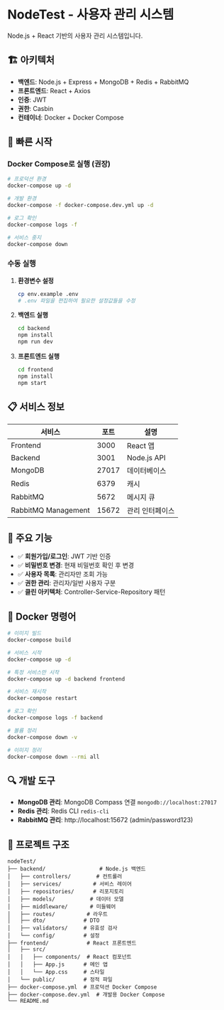 # NodeTest - 사용자 관리 시스템

Node.js + React 기반의 사용자 관리 시스템입니다.

## 🏗️ 아키텍처

- **백엔드**: Node.js + Express + MongoDB + Redis + RabbitMQ
- **프론트엔드**: React + Axios
- **인증**: JWT
- **권한**: Casbin
- **컨테이너**: Docker + Docker Compose

## 🚀 빠른 시작

### Docker Compose로 실행 (권장)

```bash
# 프로덕션 환경
docker-compose up -d

# 개발 환경
docker-compose -f docker-compose.dev.yml up -d

# 로그 확인
docker-compose logs -f

# 서비스 중지
docker-compose down
```

### 수동 실행

1. **환경변수 설정**
   ```bash
   cp env.example .env
   # .env 파일을 편집하여 필요한 설정값들을 수정
   ```

2. **백엔드 실행**
   ```bash
   cd backend
   npm install
   npm run dev
   ```

3. **프론트엔드 실행**
   ```bash
   cd frontend
   npm install
   npm start
   ```

## 📋 서비스 정보

| 서비스 | 포트 | 설명 |
|--------|------|------|
| Frontend | 3000 | React 앱 |
| Backend | 3001 | Node.js API |
| MongoDB | 27017 | 데이터베이스 |
| Redis | 6379 | 캐시 |
| RabbitMQ | 5672 | 메시지 큐 |
| RabbitMQ Management | 15672 | 관리 인터페이스 |

## 🔧 주요 기능

- ✅ **회원가입/로그인**: JWT 기반 인증
- ✅ **비밀번호 변경**: 현재 비밀번호 확인 후 변경
- ✅ **사용자 목록**: 관리자만 조회 가능
- ✅ **권한 관리**: 관리자/일반 사용자 구분
- ✅ **클린 아키텍처**: Controller-Service-Repository 패턴

## 🐳 Docker 명령어

```bash
# 이미지 빌드
docker-compose build

# 서비스 시작
docker-compose up -d

# 특정 서비스만 시작
docker-compose up -d backend frontend

# 서비스 재시작
docker-compose restart

# 로그 확인
docker-compose logs -f backend

# 볼륨 정리
docker-compose down -v

# 이미지 정리
docker-compose down --rmi all
```

## 🔍 개발 도구

- **MongoDB 관리**: MongoDB Compass 연결 `mongodb://localhost:27017`
- **Redis 관리**: Redis CLI `redis-cli`
- **RabbitMQ 관리**: http://localhost:15672 (admin/password123)

## 📁 프로젝트 구조

```
nodeTest/
├── backend/                 # Node.js 백엔드
│   ├── controllers/        # 컨트롤러
│   ├── services/          # 서비스 레이어
│   ├── repositories/      # 리포지토리
│   ├── models/           # 데이터 모델
│   ├── middleware/       # 미들웨어
│   ├── routes/          # 라우트
│   ├── dto/            # DTO
│   ├── validators/     # 유효성 검사
│   └── config/         # 설정
├── frontend/            # React 프론트엔드
│   ├── src/
│   │   ├── components/  # React 컴포넌트
│   │   ├── App.js      # 메인 앱
│   │   └── App.css     # 스타일
│   └── public/         # 정적 파일
├── docker-compose.yml  # 프로덕션 Docker Compose
├── docker-compose.dev.yml  # 개발용 Docker Compose
└── README.md
```